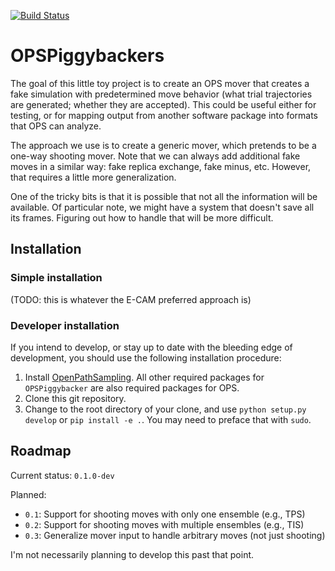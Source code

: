 [![Build Status](https://travis-ci.org/dwhswenson/OPSPiggybacker.svg?branch=master)](https://travis-ci.org/dwhswenson/OPSPiggybacker)

# OPSPiggybackers

The goal of this little toy project is to create an OPS mover that creates
a fake simulation with predetermined move behavior (what trial trajectories
are generated; whether they are accepted). This could be useful either for
testing, or for mapping output from another software package into formats
that OPS can analyze.

The approach we use is to create a generic mover, which pretends to be a
one-way shooting mover. Note that we can always add additional fake moves in
a similar way: fake replica exchange, fake minus, etc. However, that
requires a little more generalization.

One of the tricky bits is that it is possible that not all the information
will be available. Of particular note, we might have a system that doesn't
save all its frames. Figuring out how to handle that will be more difficult.


## Installation

### Simple installation

(TODO: this is whatever the E-CAM preferred approach is)

### Developer installation

If you intend to develop, or stay up to date with the bleeding edge of
development, you should use the following installation procedure:

1. Install [OpenPathSampling](http://openpathsampling.org/). All other
   required packages for `OPSPiggybacker` are also required packages for OPS.
2. Clone this git repository.
3. Change to the root directory of your clone, and use `python setup.py
   develop` or `pip install -e .`. You may need to preface that with `sudo`.

## Roadmap

Current status: `0.1.0-dev`

Planned:

* `0.1`: Support for shooting moves with only one ensemble (e.g., TPS)
* `0.2`: Support for shooting moves with multiple ensembles (e.g., TIS)
* `0.3`: Generalize mover input to handle arbitrary moves (not just
  shooting)

I'm not necessarily planning to develop this past that point. 
